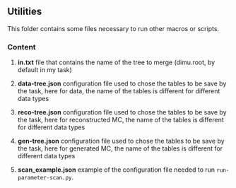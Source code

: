 ## Utilities
This folder contains some files necessary to run other macros or scripts.

### Content
1. **in.txt** file that contains the name of the tree to merge (dimu.root, by default in my task)

2. **data-tree.json** configuration file used to chose the tables to be save by the task, here for data, the name of the tables is different for different data types

3. **reco-tree.json** configuration file used to chose the tables to be save by the task, here for reconstructed MC, the name of the tables is different for different data types

4. **gen-tree.json** configuration file used to chose the tables to be save by the task, here for generated MC, the name of the tables is different for different data types

5. **scan_example.json** example of the configuration file needed to run `run-parameter-scan.py`.